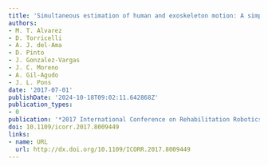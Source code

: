 ```yaml
---
title: 'Simultaneous estimation of human and exoskeleton motion: A simplified protocol'
authors:
- M. T. Alvarez
- D. Torricelli
- A. J. del-Ama
- D. Pinto
- J. Gonzalez-Vargas
- J. C. Moreno
- A. Gil-Agudo
- J. L. Pons
date: '2017-07-01'
publishDate: '2024-10-18T09:02:11.642868Z'
publication_types:
- 0
publication: '*2017 International Conference on Rehabilitation Robotics (ICORR)*'
doi: 10.1109/icorr.2017.8009449
links:
- name: URL
  url: http://dx.doi.org/10.1109/ICORR.2017.8009449
---
```

